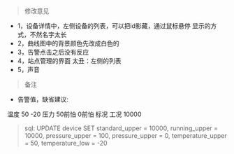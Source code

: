 > 修改意见
* 1，设备详情中，左侧设备的列表，可以把id影藏，通过鼠标悬停 显示的方式，不然名字太长
* 2，曲线图中的背景颜色先改成白色的
* 3，告警点击之后没有反应
* 4，站点管理的界面 太丑：左侧的列表
* 5，声音

> 备注


* 告警值，缺省建议:

温度  50 -20
压力 50前怕  0前怕
标况 工况 10000

> sql:
UPDATE device
SET
  standard_upper = 10000,
  running_upper = 10000,
  pressure_upper = 100,
  pressure_upper = 0,
  temperature_upper = 50,
  temperature_low = -20
  